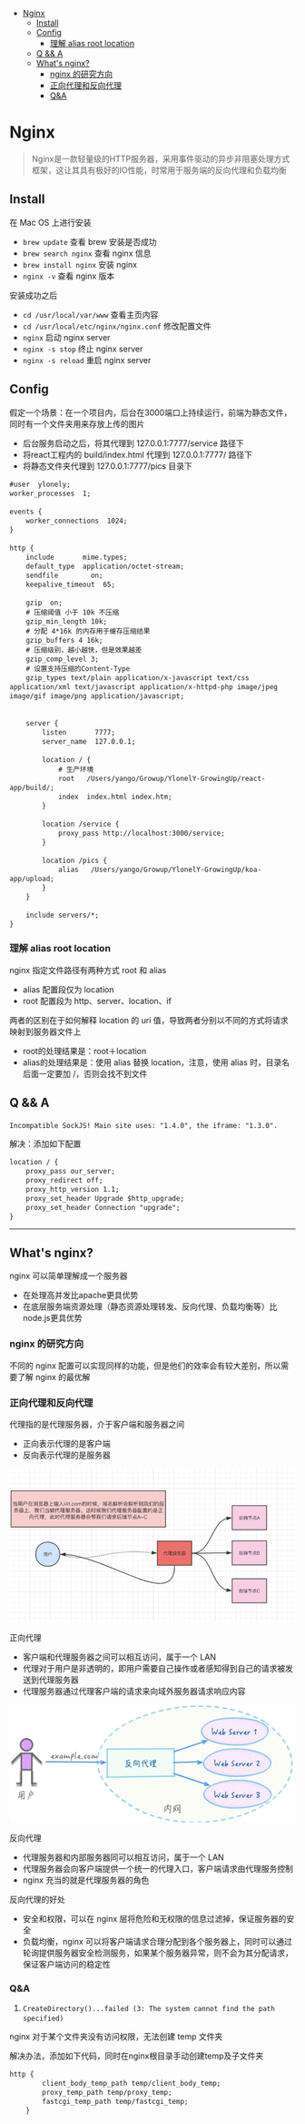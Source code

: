 <!-- MarkdownTOC -->

- [Nginx](#nginx)
    - [Install](#install)
    - [Config](#config)
        - [理解 alias root location](#%E7%90%86%E8%A7%A3-alias-root-location)
    - [Q && A](#q--a)
    - [What's nginx?](#whats-nginx)
        - [nginx 的研究方向](#nginx-%E7%9A%84%E7%A0%94%E7%A9%B6%E6%96%B9%E5%90%91)
        - [正向代理和反向代理](#%E6%AD%A3%E5%90%91%E4%BB%A3%E7%90%86%E5%92%8C%E5%8F%8D%E5%90%91%E4%BB%A3%E7%90%86)
        - [Q&A](#qa)

<!-- /MarkdownTOC -->


# Nginx

> Nginx是一款轻量级的HTTP服务器，采用事件驱动的异步非阻塞处理方式框架，这让其具有极好的IO性能，时常用于服务端的反向代理和负载均衡

## Install

在 Mac OS 上进行安装

- `brew update` 查看 brew 安装是否成功
- `brew search nginx` 查看 nginx 信息
- `brew install nginx` 安装 nginx
- `nginx -v` 查看 nginx 版本

安装成功之后

- `cd /usr/local/var/www` 查看主页内容
- `cd /usr/local/etc/nginx/nginx.conf` 修改配置文件
- `nginx` 启动 nginx server
- `nginx -s stop` 终止 nginx server
- `nginx -s reload` 重启 nginx server


## Config

假定一个场景：在一个项目内，后台在3000端口上持续运行，前端为静态文件，同时有一个文件夹用来存放上传的图片

- 后台服务启动之后，将其代理到 127.0.0.1:7777/service 路径下
- 将react工程内的 build/index.html 代理到 127.0.0.1:7777/ 路径下
- 将静态文件夹代理到 127.0.0.1:7777/pics 目录下

```
#user  ylonely;
worker_processes  1;

events {
    worker_connections  1024;
}

http {
    include       mime.types;
    default_type  application/octet-stream;
    sendfile        on;
    keepalive_timeout  65;

    gzip  on;
    # 压缩阈值 小于 10k 不压缩
    gzip_min_length 10k;
    # 分配 4*16k 的内存用于缓存压缩结果
    gzip_buffers 4 16k;
    # 压缩级别，越小越快，但是效果越差
    gzip_comp_level 3;
    # 设置支持压缩的Content-Type
    gzip_types text/plain application/x-javascript text/css application/xml text/javascript application/x-httpd-php image/jpeg image/gif image/png application/javascript;


    server {
        listen       7777;
        server_name  127.0.0.1;

        location / {
	    	# 生产环境
            root   /Users/yango/Growup/YlonelY-GrowingUp/react-app/build/;
            index  index.html index.htm;
        }

		location /service {
		    proxy_pass http://localhost:3000/service;
		}

		location /pics {
            alias   /Users/yango/Growup/YlonelY-GrowingUp/koa-app/upload;
        }
    }

    include servers/*;
}
```

### 理解 alias root location

nginx 指定文件路径有两种方式 root 和 alias

- alias 配置段仅为 location
- root 配置段为 http、server、location、if

两者的区别在于如何解释 location 的 uri 值，导致两者分别以不同的方式将请求映射到服务器文件上

- root的处理结果是：root＋location
- alias的处理结果是：使用 alias 替换 location，注意，使用 alias 时，目录名后面一定要加 /，否则会找不到文件


## Q && A

`Incompatible SockJS! Main site uses: "1.4.0", the iframe: "1.3.0".`

解决：添加如下配置

```
location / {
    proxy_pass our_server;
    proxy_redirect off;
    proxy_http_version 1.1;
    proxy_set_header Upgrade $http_upgrade;
    proxy_set_header Connection "upgrade";
}
```

---




## What's nginx?

nginx 可以简单理解成一个服务器

- 在处理高并发比apache更具优势
- 在底层服务端资源处理（静态资源处理转发、反向代理、负载均衡等）比node.js更具优势

### nginx 的研究方向

不同的 nginx 配置可以实现同样的功能，但是他们的效率会有较大差别，所以需要了解 nginx 的最优解

### 正向代理和反向代理

代理指的是代理服务器，介于客户端和服务器之间

- 正向表示代理的是客户端
- 反向表示代理的是服务器

![正向代理](../assets/server.png)

正向代理

- 客户端和代理服务器之间可以相互访问，属于一个 LAN
- 代理对于用户是非透明的，即用户需要自己操作或者感知得到自己的请求被发送到代理服务器
- 代理服务器通过代理客户端的请求来向域外服务器请求响应内容


![反向代理](../assets/reverse-server.png)

反向代理

- 代理服务器和内部服务器同可以相互访问，属于一个 LAN
- 代理服务器会向客户端提供一个统一的代理入口，客户端请求由代理服务控制
- nginx 充当的就是代理服务器的角色

反向代理的好处

- 安全和权限，可以在 nginx 层将危险和无权限的信息过滤掉，保证服务器的安全
- 负载均衡，nginx 可以将客户端请求合理分配到各个服务器上，同时可以通过轮询提供服务器安全检测服务，如果某个服务器异常，则不会为其分配请求，保证客户端访问的稳定性


### Q&A

1. `CreateDirectory()...failed (3: The system cannot find the path specified)` 

nginx 对于某个文件夹没有访问权限，无法创建 temp 文件夹

解决办法，添加如下代码，同时在nginx根目录手动创建temp及子文件夹

```
http {
		client_body_temp_path temp/client_body_temp;
		proxy_temp_path temp/proxy_temp;
    	fastcgi_temp_path temp/fastcgi_temp;
	}
```